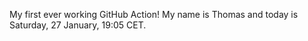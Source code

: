 My first ever working GitHub Action!
My name is Thomas and today is Saturday, 27 January, 19:05 CET. 
